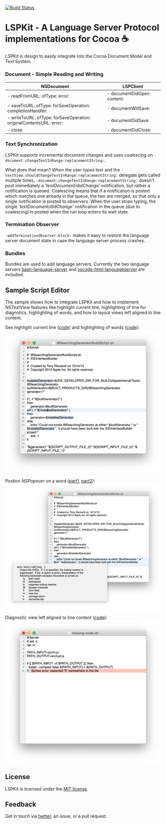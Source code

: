 [![Build Status](https://travis-ci.org/catlan/LSPKit.svg?branch=master)](https://travis-ci.org/catlan/LSPKit)

# LSPKit - A Language Server Protocol implementations for Cocoa ☕️

LSPKit is design to easily integrate into the Cocoa Document Model and Text System. 

### Document - Simple Reading and Writing

| NSDocument | LSPClient |
|------|--------|
|- readFromURL: ofType: error: | - documentDidOpen: content: |
|- saveToURL: ofType: forSaveOperation: completionHandler: | - documentWillSave: |
|- writeToURL: ofType: forSaveOperation: originalContentsURL: error: | - documentDidSave: |
|- close | - documentDidClose: |

### Text Synchronization

LSPKit supports incremental document changes and uses coalescing on `-document:changeTextInRange:replacementString:`.

What does that mean? When the user types text and the `-textView:shouldChangeTextInRange:replacementString:` delegate gets called multiple times, `-document:changeTextInRange:replacementString:` doesn't post immediately a '*textDocument/didChange*' notification, but rather a notification is queued. Coalescing means that if a notification is posted which matches one already in the queue, the two are merged, so that only a single notification is posted to observers. When the user stops typing, the single '*textDocument/didChange*' notification in the queue (due to coalescing) is posted when the run loop enters its wait state.

### Termination Observer

`-addTerminationObserver:block:` makes it easy to restore the language server document state in case the language server process crashes.

### Bundles

Bundles are used to add language servers. Currently the two language servers [bash-language-server](https://github.com/mads-hartmann/bash-language-server) and [vscode-html-languageserver](https://github.com/Microsoft/vscode/tree/master/extensions/html-language-features/server) are included.

## Sample Script Editor

The sample shows how to integrate LSPKit and how to implement *NSTextView* features like highlight current line, highlighting of line for diagnotics, highlighting of words, and how to layout views left aligned to line content.

See highlight current line ([code](https://github.com/catlan/LSPKit/blob/ddd01868dcccc21be581f3afc6c0478f753fc77d/Sample/Script%20Editor/Classes/Document.m#L286-L296)) and highlighting of words ([code](https://github.com/catlan/LSPKit/blob/ddd01868dcccc21be581f3afc6c0478f753fc77d/Sample/Script%20Editor/Classes/Document.m#L298-L306)):
<img src="https://raw.githubusercontent.com/catlan/LSPKit/master/Sample/Screenshots/Screenshot%201@2x.png" width="592" />

Postion *NSPopover* on a word ([part1](https://github.com/catlan/LSPKit/blob/ddd01868dcccc21be581f3afc6c0478f753fc77d/Sample/Script%20Editor/Classes/Document.m#L215-L222), [part2](https://github.com/catlan/LSPKit/blob/ddd01868dcccc21be581f3afc6c0478f753fc77d/Sample/Script%20Editor/Classes/Document.m#L660-L664)): 
<img src="https://raw.githubusercontent.com/catlan/LSPKit/master/Sample/Screenshots/Screenshot%202@2x.png" width="741" />

Diagnostic view left aligned to line content ([code](https://github.com/catlan/LSPKit/blob/ddd01868dcccc21be581f3afc6c0478f753fc77d/Sample/Script%20Editor/Classes/Document.m#L389-L413)):
<img src="https://raw.githubusercontent.com/catlan/LSPKit/master/Sample/Screenshots/Screenshot%203@2x.png" width="592" />

## License

LSPKit is licensed under the [MIT license](https://github.com/catlan/LSPKit/blob/master/LICENSE.txt). 

## Feedback 

Get in touch via [twitter](https://twitter.com/catlan), an issue, or a pull request.
